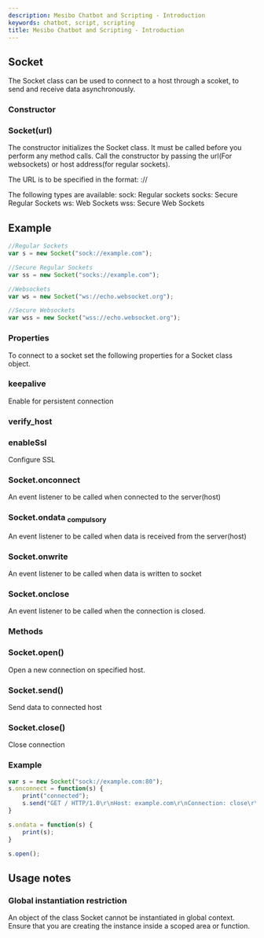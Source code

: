 ```yaml
---
description: Mesibo Chatbot and Scripting - Introduction
keywords: chatbot, script, scripting
title: Mesibo Chatbot and Scripting - Introduction
---
```



## Socket 
The Socket class can be used to connect to a host through a scoket, to send and receive data asynchronously.

### Constructor  

### Socket(url)  
The constructor initializes the  Socket class. It must be called before you perform any method calls.
Call the constructor by passing the url(For websockets) or host address(for regular sockets).

The URL is to be specified in the format:
<type>://<url>

The following types are available:
sock: Regular sockets
socks: Secure Regular Sockets
ws: Web Sockets
wss: Secure Web Sockets

## Example
```javascript
//Regular Sockets
var s = new Socket("sock://example.com");

//Secure Regular Sockets
var ss = new Socket("socks://example.com");

//Websockets
var ws = new Socket("ws://echo.websocket.org");

//Secure Websockets
var wss = new Socket("wss://echo.websocket.org");
```


### Properties  
To connect to a socket set the following properties for a Socket class object.

### keepalive  
Enable for persistent connection

### verify_host

### enableSsl  
Configure SSL 

### Socket.onconnect  
An event listener to be called when connected to the server(host) 

### Socket.ondata  <sub>compulsory</sub>  
An event listener to be called when data is received from the server(host) 

### Socket.onwrite  
An event listener to be called when data is written to socket

### Socket.onclose  
An event listener to be called when the connection is closed.

### Methods

### Socket.open()  
Open a new connection on specified host.

### Socket.send()  
Send data to connected host 

### Socket.close()  
Close connection

### Example
```javascript
var s = new Socket("sock://example.com:80");
s.onconnect = function(s) {
	print("connected");
	s.send("GET / HTTP/1.0\r\nHost: example.com\r\nConnection: close\r\n\r\n");
}

s.ondata = function(s) {
	print(s);
}

s.open();
```

## Usage notes

### Global instantiation restriction  
An object of the class Socket cannot be instantiated in global context. Ensure that you are creating the instance inside a scoped area or function.
